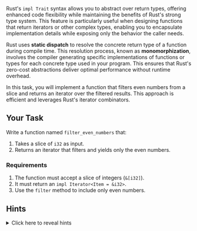 Rust's `impl Trait` syntax allows you to abstract over return types, offering enhanced code flexibility while maintaining the benefits of Rust's strong type system. This feature is particularly useful when designing functions that return iterators or other complex types, enabling you to encapsulate implementation details while exposing only the behavior the caller needs.

Rust uses **static dispatch** to resolve the concrete return type of a function during compile time. This resolution process, known as **monomorphization**, involves the compiler generating specific implementations of functions or types for each concrete type used in your program. This ensures that Rust's zero-cost abstractions deliver optimal performance without runtime overhead.

In this task, you will implement a function that filters even numbers from a slice and returns an iterator over the filtered results. This approach is efficient and leverages Rust's iterator combinators.

## Your Task

Write a function named `filter_even_numbers` that:

1. Takes a slice of `i32` as input.
2. Returns an iterator that filters and yields only the even numbers.

### Requirements

1. The function must accept a slice of integers (`&[i32]`).
2. It must return an `impl Iterator<Item = &i32>`.
3. Use the `filter` method to include only even numbers.

## Hints

<details>
    <summary>Click here to reveal hints</summary>

- Use the `.iter()` method to create an iterator over the slice.
- Use the `filter()` method to filter out odd numbers.
- The return value of a `filter()` method is an iterator.
- `%` can determine whether a number is even.

</details>

